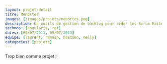 ```yaml
---
layout: projet-detail
titre: Menottes
images: [/images/projets/menottes.png]
description: Un outils de gestion de backlog pour aider les Scrum Master a se sortir des tableaux excel et des rapport sans fin !
technos: [angularjs, ror]
dates: [09/07/2013, 09/07/2013]
equipe: [laurent, romain, bastien, nelly]
categories: [projets]
---
```

Trop bien comme projet !